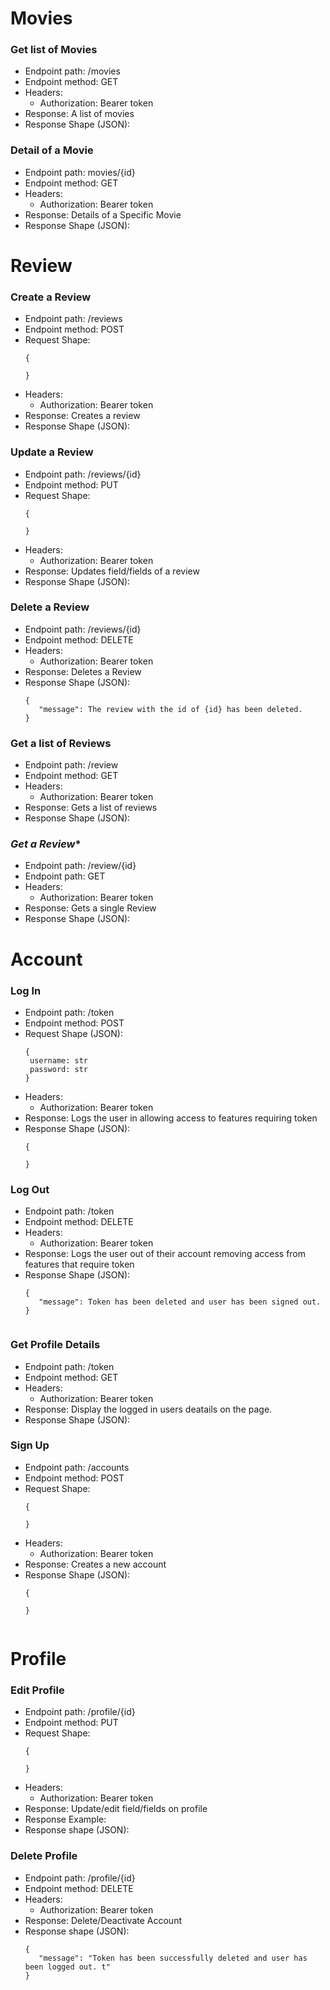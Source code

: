 
# **Movies**

### **Get list of Movies**
 * Endpoint path: /movies
 * Endpoint method: GET
 * Headers:
    * Authorization: Bearer token
 * Response: A list of movies
 * Response Shape (JSON):

### **Detail of a Movie**
 * Endpoint path: movies/{id}
 * Endpoint method: GET
 * Headers:
    * Authorization: Bearer token
 * Response: Details of a Specific Movie
 * Response Shape (JSON):

# Review

### **Create a Review**
 * Endpoint path: /reviews
 * Endpoint method: POST
 * Request Shape:
   ```
   {

   }
 * Headers:
    * Authorization: Bearer token
 * Response: Creates a review
 * Response Shape (JSON):

### **Update a Review**
 * Endpoint path: /reviews/{id}
 * Endpoint method: PUT
 * Request Shape:
   ```
   {

   }
 * Headers:
    * Authorization: Bearer token
 * Response: Updates field/fields of a review
 * Response Shape (JSON):

### **Delete a Review**
 * Endpoint path: /reviews/{id}
 * Endpoint method: DELETE
 * Headers:
    * Authorization: Bearer token
 * Response: Deletes a Review
 * Response Shape (JSON):
   ```
   {
      "message": The review with the id of {id} has been deleted.
   }

### **Get a list of Reviews**
 * Endpoint path: /review
 * Endpoint method: GET
 * Headers:
    * Authorization: Bearer token
 * Response: Gets a list of reviews
 * Response Shape (JSON):

### *Get a Review**
 * Endpoint path: /review/{id}
 * Endpoint path: GET
 * Headers:
    * Authorization: Bearer token
 * Response: Gets a single Review
 * Response Shape (JSON):


# Account

### **Log In**
 * Endpoint path: /token
 * Endpoint method: POST
 * Request Shape (JSON):
   ```
   {
    username: str
    password: str
   }

 * Headers:
    * Authorization: Bearer token
 * Response: Logs the user in allowing access to features requiring token
 * Response Shape (JSON):
   ```
   {

   }

### **Log Out**
 * Endpoint path: /token
 * Endpoint method: DELETE
 * Headers:
    * Authorization: Bearer token
 * Response: Logs the user out of their account removing access from features that require token
 * Response Shape (JSON):
   ```
   {
      "message": Token has been deleted and user has been signed out.
   }


### **Get Profile Details**
 * Endpoint path: /token
 * Endpoint method: GET
 * Headers:
    * Authorization: Bearer token
 * Response: Display the logged in users deatails on the page.
 * Response Shape (JSON):

### **Sign Up**
 * Endpoint path: /accounts
 * Endpoint method: POST
 * Request Shape:
   ```
   {
      
   }
 * Headers:
    * Authorization: Bearer token
 * Response: Creates a new account
 * Response Shape (JSON):
   ```
   {

   }


# Profile

### **Edit Profile**
 * Endpoint path: /profile/{id}
 * Endpoint method: PUT
 * Request Shape:
   ```
   {

   }
 * Headers:
    * Authorization: Bearer token
 * Response: Update/edit field/fields on profile
 * Response Example:
 * Response shape (JSON):

### **Delete Profile**
 * Endpoint path: /profile/{id}
 * Endpoint method: DELETE
 * Headers:
    * Authorization: Bearer token
 * Response: Delete/Deactivate Account
 * Response shape (JSON):
   ```
   {
      "message": "Token has been successfully deleted and user has been logged out. t"
   }
